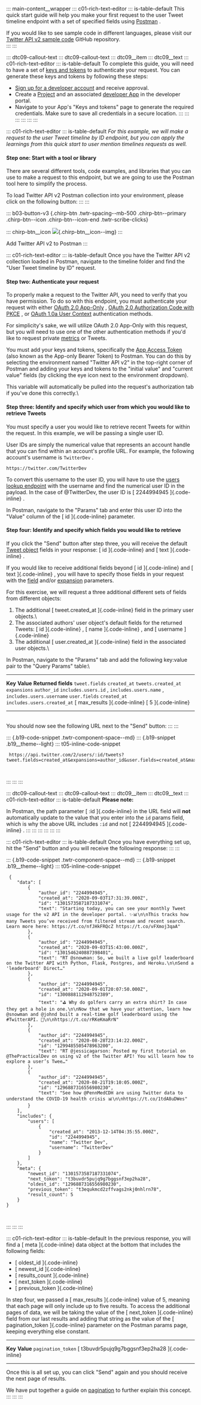 ::: main-content__wrapper
::: c01-rich-text-editor
::: is-table-default
This quick start guide will help you make your first request to the user
Tweet timeline endpoint with a set of specified fields using
[Postman](/en/docs/tools-and-libraries/using-postman) .

If you would like to see sample code in different languages, please
visit our [Twitter API v2 sample
code](https://github.com/twitterdev/Twitter-API-v2-sample-code)
GitHub repository.\
:::
:::

::: dtc09-callout-text
::: dtc09-callout-text
::: dtc09__item
::: dtc09__text
::: c01-rich-text-editor
::: is-table-default
To complete this guide, you will need to have a set of [keys and
tokens](/en/docs/authentication) to authenticate your request. You can
generate these keys and tokens by following these steps:

-   [Sign up for a developer account](/en/apply-for-access) and receive
    approval.
-   Create a [Project](/en/docs/projects) and an associated [developer
    App](/en/docs/apps) in the developer portal.
-   Navigate to your App\'s "Keys and tokens" page to generate the
    required credentials. Make sure to save all credentials in a secure
    location.
:::
:::
:::
:::
:::
:::

::: c01-rich-text-editor
::: is-table-default
*For this example, we will make a request to the user Tweet timeline by
ID endpoint, but you can apply the learnings from this quick start to
user mention timelines requests as well.*

#### Step one: Start with a tool or library

There are several different tools, code examples, and libraries that you
can use to make a request to this endpoint, but we are going to use the
Postman tool here to simplify the process.

To load Twitter API v2 Postman collection into your environment, please
click on the following button:
:::
:::

::: b03-button-v3
[](https://t.co/twitter-api-postman){.chirp-btn .twtr-spacing--mb-500
.chirp-btn--primary .chirp-btn--icon .chirp-btn--icon-end
.twtr-scribe-clicks}

::: chirp-btn__icon
![](https://cdn.cms-twdigitalassets.com/content/dam/developer-twitter/m1_vnext/carat.svg){.chirp-btn__icon--img}
:::

Add Twitter API v2 to Postman
:::

::: c01-rich-text-editor
::: is-table-default
Once you have the Twitter API v2 collection loaded in Postman, navigate
to the timeline folder and find the \"User Tweet timeline by ID\"
request.

#### Step two: Authenticate your request

To properly make a request to the Twitter API, you need to verify that
you have permission. To do so with this endpoint, you must authenticate
your request with either [OAuth 2.0
App-Only](/en/docs/authentication/oauth-2-0/application-only) , [OAuth
2.0 Authorization Code with
PKCE](/en/docs/authentication/oauth-2-0/authorization-code) , or [OAuth
1.0a User Context](/en/docs/authentication/oauth-1-0a) authentication
methods.

For simplicity\'s sake, we will utilize OAuth 2.0 App-Only with this
request, but you will need to use one of the other authentication
methods if you\'d like to request private
[metrics](/en/docs/twitter-api/metrics) or Tweets.

You must add your keys and tokens, specifically the [App Access
Token](/en/docs/authentication/oauth-2-0/bearer-tokens) (also known as
the App-only Bearer Token) to Postman. You can do this by selecting the
environment named "Twitter API v2" in the top-right corner of Postman
and adding your keys and tokens to the \"initial value\" and \"current
value\" fields (by clicking the eye icon next to the environment
dropdown).

This variable will automatically be pulled into the request\'s
authorization tab if you\'ve done this correctly.\

#### Step three: Identify and specify which user from which you would like to retrieve Tweets

You must specify a user you would like to retrieve recent Tweets for
within the request. In this example, we will be passing a single user
ID.

User IDs are simply the numerical value that represents an account
handle that you can find within an account\'s profile URL. For example,
the following account's username is ` TwitterDev ` .

` https://twitter.com/TwitterDev `

To convert this username to the user ID, you will have to use the [users
lookup endpoint](/en/docs/twitter-api/users/lookup/quick-start) with the
username and find the numerical user ID in the payload. In the case of
\@TwitterDev, the user ID is [ 2244994945 ]{.code-inline} .

In Postman, navigate to the \"Params\" tab and enter this user ID into
the \"Value\" column of the [ id ]{.code-inline} parameter.

#### Step four: Identify and specify which fields you would like to retrieve

If you click the \"Send\" button after step three, you will receive the
default [Tweet
object](/content/developer-twitter/en/docs/twitter-api/object-reference/tweet)
fields in your response: [ id ]{.code-inline} and [ text ]{.code-inline}
.

If you would like to receive additional fields beyond [ id
]{.code-inline} and [ text ]{.code-inline} , you will have to specify
those fields in your request with the
[field](/content/developer-twitter/en/docs/twitter-api/fields) and/or
[expansion](/content/developer-twitter/en/docs/twitter-api/expansions)
parameters.

For this exercise, we will request a three additional different sets of
fields from different objects:

1.  The additional [ tweet.created_at ]{.code-inline} field in the
    primary user objects.\
2.  The associated authors' user object's default fields for the
    returned Tweets: [ id ]{.code-inline} , [ name ]{.code-inline} , and
    [ username ]{.code-inline}
3.  The additional [ user.created_at ]{.code-inline} field in the
    associated user objects.\

In Postman, navigate to the \"Params\" tab and add the following
key:value pair to the \"Query Params\" table:\

  ------------------------------- --------------------- -------------------------------------------------------------------------------
  **Key**                         **Value**             **Returned fields**
  ` tweet.fields `                ` created_at `        ` tweets.created_at `
  ` expansions `                  ` author_id `         ` includes.users.id ` , ` includes.users.name ` , ` includes.users.username `
  ` user.fields `                 ` created_at `        ` includes.users.created_at `
  [ max_results ]{.code-inline}   [ 5 ]{.code-inline}   
  ------------------------------- --------------------- -------------------------------------------------------------------------------

\
You should now see the following URL next to the \"Send\" button:
:::
:::

::: {.b19-code-snippet .twtr-component-space--md}
::: {.b19-snippet .b19__theme--light}
::: t05-inline-code-snippet
``` {.line-numbers .t05__pre--with-button}
 https://api.twitter.com/2/users/:id/tweets?tweet.fields=created_at&expansions=author_id&user.fields=created_at&max_results=5

    
```
:::
:::
:::

::: dtc09-callout-text
::: dtc09-callout-text
::: dtc09__item
::: dtc09__text
::: c01-rich-text-editor
::: is-table-default
**Please note:**

In Postman, the path parameter [ :id ]{.code-inline} in the URL field
will **not** automatically update to the value that you enter into the
` id ` params field, which is why the above URL includes ` :id ` and not
[ 2244994945 ]{.code-inline} .
:::
:::
:::
:::
:::
:::

::: c01-rich-text-editor
::: is-table-default
Once you have everything set up, hit the \"Send\" button and you will
receive the following response:
:::
:::

::: {.b19-code-snippet .twtr-component-space--md}
::: {.b19-snippet .b19__theme--light}
::: t05-inline-code-snippet
``` line-numbers
 {
    "data": [
        {
            "author_id": "2244994945",
            "created_at": "2020-09-03T17:31:39.000Z",
            "id": "1301573587187331074",
            "text": "Starting today, you can see your monthly Tweet usage for the v2 API in the developer portal. ✨📊\n\nThis tracks how many Tweets you’ve received from filtered stream and recent search. Learn more here: https://t.co/nfJHkFRQcZ https://t.co/vFXmoj3qaA"
        },
        {
            "author_id": "2244994945",
            "created_at": "2020-09-03T15:43:00.000Z",
            "id": "1301546240887398401",
            "text": "RT @snowman: So, we built a live golf leaderboard on the Twitter API with Python, Flask, Postgres, and Heroku.\n\nSend a 'leaderboard' Direct…"
        },
        {
            "author_id": "2244994945",
            "created_at": "2020-09-01T20:07:50.000Z",
            "id": "1300888112948752389",
            "text": "⛳ Why do golfers carry an extra shirt? In case they get a hole in one.\n\nNow that we have your attention, learn how @snowman and @johnd built a real-time golf leaderboard using the #TwitterAPI. 📖\n\nhttps://t.co/rRKeKmaRrN"
        },
        {
            "author_id": "2244994945",
            "created_at": "2020-08-28T23:14:22.000Z",
            "id": "1299485505478963200",
            "text": "RT @jessicagarson: Posted my first tutorial on @ThePracticalDev on using v2 of the Twitter API! You will learn how to explore a user’s Twee…"
        },
        {
            "author_id": "2244994945",
            "created_at": "2020-08-21T19:10:05.000Z",
            "id": "1296887316556980230",
            "text": "See how @PennMedCDH are using Twitter data to understand the COVID-19 health crisis 📊\n\nhttps://t.co/1tdA8uDWes"
        }
    ],
    "includes": {
        "users": [
            {
                "created_at": "2013-12-14T04:35:55.000Z",
                "id": "2244994945",
                "name": "Twitter Dev",
                "username": "TwitterDev"
            }
        ]
    },
    "meta": {
        "newest_id": "1301573587187331074",
        "next_token": "t3buvdr5pujq9g7bggsnf3ep2ha28",
        "oldest_id": "1296887316556980230",
        "previous_token": "t3equkmcd2zffvags2nkj0nhlrn78",
        "result_count": 5
    }
}

    
```
:::
:::
:::

::: c01-rich-text-editor
::: is-table-default
In the previous response, you will find a [ meta ]{.code-inline} data
object at the bottom that includes the following fields:

-   [ oldest_id ]{.code-inline}
-   [ newest_id ]{.code-inline}
-   [ results_count ]{.code-inline}
-   [ next_token ]{.code-inline}
-   [ previous_token ]{.code-inline}

In step four, we passed a [ max_results ]{.code-inline} value of 5,
meaning that each page will only include up to five results. To access
the additional pages of data, we will be taking the value of the [
next_token ]{.code-inline} field from our last results and adding that
string as the value of the [ pagination_token ]{.code-inline} parameter
on the Postman params page, keeping everything else constant.

  ---------------------- -------------------------------------------------
  **Key**                **Value**
  ` pagination_token `   [ t3buvdr5pujq9g7bggsnf3ep2ha28 ]{.code-inline}
  ---------------------- -------------------------------------------------

Once this is all set up, you can click \"Send\" again and you should
receive the next page of results.

We have put together a guide on
[pagination](/en/docs/twitter-api/pagination) to further explain this
concept.
:::
:::
:::
